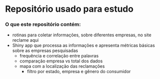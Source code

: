 
<h1>
Repositório usado para estudo
</h1>

### O que este repositório contém:

- rotinas para coletar informações, sobre diferentes empresas, no site
  reclame aqui
- Shiny app que processa as informações e apresenta métricas básicas
  sobre as empresas pesquisadas
  - frequência e correlação entre palavras
  - comparação empresa vs total dos dados
  - mapa com a localização das reclamações
    - filtro por estado, empresa e gênero do consumidor
